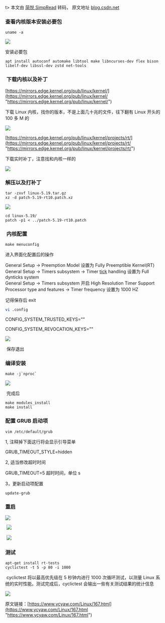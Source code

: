 t> 本文由 [简悦 SimpRead](http://ksria.com/simpread/) 转码， 原文地址 [blog.csdn.net](https://blog.csdn.net/wq20202/article/details/130718111)

### 查看内核版本安装必要包

```
uname -a

```

![](https://i-blog.csdnimg.cn/blog_migrate/e71223b739c7f877d1bc3f895b079524.png)

安装必要包

```
apt install autoconf automake libtool make libncurses-dev flex bison libelf-dev libssl-dev zstd net-tools

```

###  下载内核以及补丁

[https://mirrors.edge.kernel.org/pub/linux/kernel/](https://mirrors.edge.kernel.org/pub/linux/kernel/ "https://mirrors.edge.kernel.org/pub/linux/kernel/")

下载 Linux 内核，找你的版本，不是上面几十兆的文件，往下翻有 Linux 开头的 100 多 M 的

![](https://i-blog.csdnimg.cn/blog_migrate/c91292c0b867d5692b60f28aab2babd1.png)

[https://mirrors.edge.kernel.org/pub/linux/kernel/projects/rt/](https://mirrors.edge.kernel.org/pub/linux/kernel/projects/rt/ "https://mirrors.edge.kernel.org/pub/linux/kernel/projects/rt/")

下载实时补丁，注意找和内核一样的

![](https://i-blog.csdnimg.cn/blog_migrate/4bcdec1abb5d98e78f9ff5432435f986.png)

### 解压以及打补丁 

```
tar -zxvf linux-5.19.tar.gz
xz -d patch-5.19-rt10.patch.xz
```

![](https://i-blog.csdnimg.cn/blog_migrate/a222d6d195a6678e0daf1a1ce02ef0e1.png)

```
cd linux-5.19/
patch -p1 < ../patch-5.19-rt10.patch
```

###  内核配置

```
make menuconfig

```

进入界面化配置后的操作

General Setup -> Preemption Model 设置为 Fully Preemptible Kernel(RT)  
General Setup -> Timers subsystem -> Timer [tick](https://so.csdn.net/so/search?q=tick&spm=1001.2101.3001.7020) handling 设置为 Full dynticks system  
General Setup -> Timers subsystem 开启 High Resolution Timer Support  
Processor type and features -> Timer frequency 设置为 1000 HZ

记得保存后 exit

```sh
vi .config

```

CONFIG_SYSTEM_TRUSTED_KEYS=""

CONFIG_SYSTEM_REVOCATION_KEYS=""

![](https://i-blog.csdnimg.cn/blog_migrate/9c2aa941b4a8f369f36aec64bb593463.png)

 保存退出

### 编译安装

```
make -j`nproc`

```

![](https://i-blog.csdnimg.cn/blog_migrate/4e073f38a40793390d3a604196a07739.png)

 完成后

```
make modules_install
make install
```

### 配置 GRUB 启动项

```
vim /etc/default/grub

```

1, 注释掉下面这行将会显示引导菜单

GRUB_TIMEOUT_STYLE=hidden

2, 适当修改超时时间

GRUB_TIMEOUT=5 超时时间，单位 s

3，更新启动项配置

```
update-grub

```

### 重启

![](https://i-blog.csdnimg.cn/blog_migrate/8aa91396fb037cc7290677d5cb3808a5.png)

 ![](https://i-blog.csdnimg.cn/blog_migrate/11b132c5dceeb142e5c12fe7eaef0b6f.png)

 ![](https://i-blog.csdnimg.cn/blog_migrate/010e8d45a647de0041a9a6c91e187baf.png)

### 测试

```
apt-get install rt-tests 
cyclictest -t 5 -p 80 -i 1000
```

 cyclictest 将以最高优先级在 5 秒钟内进行 1000 次循环测试，以测量 Linux 系统的实时性能。测试完成后，cyclictest 会输出一些有关测试结果的统计信息

![](https://i-blog.csdnimg.cn/blog_migrate/fa2569de7211263d5f0e17a8fb4cd775.png)

原文链接：[https://www.ycyaw.com/Linux/167.html](https://www.ycyaw.com/Linux/167.html "https://www.ycyaw.com/Linux/167.html")